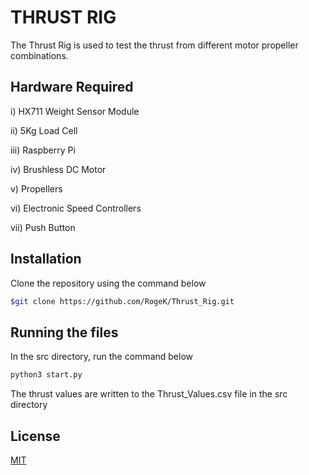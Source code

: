 # THRUST RIG
The Thrust Rig is used to test the thrust from different motor propeller combinations.

## Hardware Required
i)   HX711 Weight Sensor Module

ii)  5Kg Load Cell

iii) Raspberry Pi

iv)  Brushless DC Motor

v)   Propellers

vi)  Electronic Speed Controllers

vii) Push Button

## Installation


Clone the repository using the command below
```bash
$git clone https://github.com/RogeK/Thrust_Rig.git
```

## Running the files

In the src directory, run the command below
```bash
python3 start.py
```
The thrust values are written to the Thrust_Values.csv file in the src directory


## License
[MIT](https://choosealicense.com/licenses/mit/)
